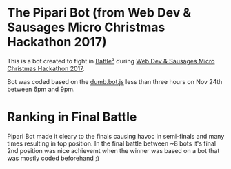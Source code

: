 # The Pipari Bot (from Web Dev & Sausages Micro Christmas Hackathon 2017)

This is a bot created to fight in [Battle³](https://github.com/leomelin/battlecube) during [Web Dev & Sausages Micro Christmas Hackathon 2017](https://ssl.eventilla.com/event/x5y9E). 

Bot was coded based on the [dumb.bot.js](https://github.com/leomelin/battlecube/blob/master/example_bots/dumb-bot.js) less than three hours on Nov 24th between 6pm and 9pm.

# Ranking in Final Battle

Pipari Bot made it cleary to the finals causing havoc in semi-finals and many times resulting in top position. In the final battle between ~8 bots it's final 2nd position was nice achievemt when the winner was based on a bot that was mostly coded beforehand ;)
